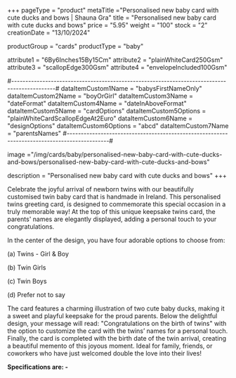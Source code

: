 +++
pageType = "product"
metaTitle ="Personalised new baby card with cute ducks and bows | Shauna Gra"
title = "Personalised new baby card with cute ducks and bows"
price = "5.95"
weight = "100"
stock = "2"
creationDate = "13/10/2024"

productGroup = "cards"
productType = "baby"

attribute1 = "6By6Inches15By15Cm" 
attribute2 = "plainWhiteCard250Gsm" 
attribute3 = "scallopEdge300Gsm" 
attribute4 = "envelopeIncluded100Gsm"

#---------------------------------------------------------------------------------------------#
dataItemCustom1Name = "babysFirstNameOnly"
dataItemCustom2Name = "boyOrGirl"
dataItemCustom3Name = "dateFormat"
dataItemCustom4Name = "dateInAboveFormat"
dataItemCustom5Name = "cardOptions"
dataItemCustom5Options = "plainWhiteCardScallopEdgeAt2Euro"
dataItemCustom6Name = "designOptions"
dataItemCustom6Options = "abcd"
dataItemCustom7Name = "parentsNames"
#---------------------------------------------------------------------------------------------#

image ="/img/cards/baby/personalised-new-baby-card-with-cute-ducks-and-bows/personalised-new-baby-card-with-cute-ducks-and-bows"

description = "Personalised new baby card with cute ducks and bows"
+++

Celebrate the joyful arrival of newborn twins with our beautifully customised twin baby card that is
handmade in Ireland. This personalised twins greeting card, is designed to commemorate this special
occasion in a truly memorable way! At the top of this unique keepsake twins card, the parents' names are
elegantly displayed, adding a personal touch to your congratulations.

In the center of the design, you have four adorable options to choose from:

(a) Twins - Girl & Boy

(b) Twin Girls

(c) Twin Boys

(d) Prefer not to say

The card features a charming illustration of two cute baby ducks, making it a sweet and playful keepsake
for the proud parents. Below the delightful design, your message will read:
"Congratulations on the birth of twins" with the option to customize the card with the twins’ names for a
personal touch.
Finally, the card is completed with the birth date of the twin arrival, creating a beautiful memento of this
joyous moment.
Ideal for family, friends, or coworkers who have just welcomed double the love into their lives!

**Specifications are: -**
